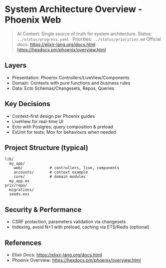 # System Architecture Overview - Phoenix Web

> AI Context: Single source of truth for system architecture.
> Status: `../status/progress.yaml` · Priorities: `../status/priorities.md`
> Official docs: https://elixir-lang.org/docs.html · https://hexdocs.pm/phoenix/overview.html

## Layers
- Presentation: Phoenix Controllers/LiveView/Components
- Domain: Contexts with pure functions and business rules
- Data: Ecto Schemas/Changesets, Repos, Queries

## Key Decisions
- Context-first design per Phoenix guides
- LiveView for real-time UI
- Ecto with Postgres; query composition & preload
- ExUnit for tests; Mox for behaviours when needed

## Project Structure (typical)
```
lib/
  my_app/
    web/            # controllers, live, components
    accounts/       # context example
    core/           # domain modules
  my_app.ex
priv/repo/
  migrations/
  seeds.exs
```

## Security & Performance
- CSRF protection, parameters validation via changesets
- Indexing, avoid N+1 with preload, caching via ETS/Redis (optional)

## References
- Elixir Docs: https://elixir-lang.org/docs.html
- Phoenix Overview: https://hexdocs.pm/phoenix/overview.html
